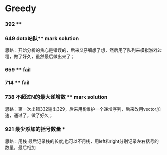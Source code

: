 # Greedy

### 392 **
### 649 dota站队** mark solution
思路：开始分析的贪心是错误的，后来又仔细想了想，然后用了队列来模拟游戏过程，做了好久，虽然最后做出来了；

### 659 ** fail
### 714 ** fail
### 738 不超过N的最大递增数 ** mark solution
思路：第一次出错332输出329，后来用栈维护一个递增序列，后来改用vector加速，通过了，做了好久；

### 921 最少添加的括号数量 *
思路：用栈 最后记录栈的长度;也可以不用栈，用left和right分别记录左右括号的数量，最后相加

